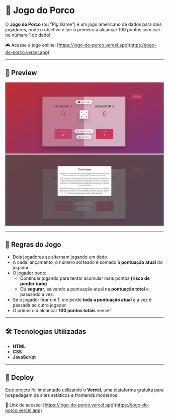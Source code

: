 # 🐷 Jogo do Porco

O **Jogo do Porco** (ou "Pig Game") é um jogo americano de dados para dois jogadores, onde o objetivo é ser o primeiro a alcançar 100 pontos sem cair no número 1 do dado!

🎮 Acesse o jogo online: [https://jogo-do-porco.vercel.app](https://jogo-do-porco.vercel.app)

---

## 📸 Preview

![Screenshot do Jogo do Porco](./images/the-pig-game.JPG)
![Screenshot Tutorial](./images/the-pig-game-tutorial.JPG)

---

## 🎯 Regras do Jogo

- Dois jogadores se alternam jogando um dado.
- A cada lançamento, o número sorteado é somado à **pontuação atual** do jogador.
- O jogador pode:
  - Continuar jogando para tentar acumular mais pontos **(risco de perder tudo)**
  - Ou **segurar**, salvando a pontuação atual na **pontuação total** e passando a vez.
- Se o jogador tirar um **1**, ele perde **toda a pontuação atual** e a vez é passada ao outro jogador.
- O primeiro a alcançar **100 pontos totais** vence!

---

## 🛠️ Tecnologias Utilizadas

- **HTML**
- **CSS**
- **JavaScript**

---

## 🚀 Deploy

Este projeto foi implantado utilizando o **Vercel**, uma plataforma gratuita para hospedagem de sites estáticos e frontends modernos.

🔗 Link de acesso: [https://jogo-do-porco.vercel.app](https://jogo-do-porco.vercel.app)


